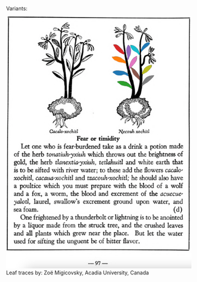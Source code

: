 Variants:   

![Z_ID120_p097_02_Necouh_xochitl.png](assets/Z_ID120_p097_02_Necouh_xochitl.png)  
Leaf traces by: Zoë Migicovsky, Acadia University, Canada  
